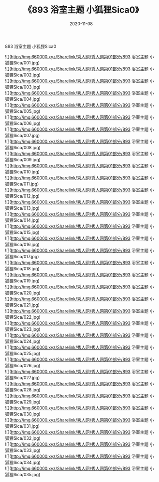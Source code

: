 ﻿---
layout: post
title:  《893 浴室主题 小狐狸Sica0》
date:   2020-11-08
img: http://img.660000.xyz/Sharelink/秀人网/秀人网第01部分/893 浴室主题 小狐狸Sica0/000.jpg
categories: [美女, 清纯, 唯美]
---

893 浴室主题 小狐狸Sica0

  ![](http://img.660000.xyz/Sharelink/秀人网/秀人网第01部分/893 浴室主题 小狐狸Sica/001.jpg) <br> ![](http://img.660000.xyz/Sharelink/秀人网/秀人网第01部分/893 浴室主题 小狐狸Sica/002.jpg) <br> ![](http://img.660000.xyz/Sharelink/秀人网/秀人网第01部分/893 浴室主题 小狐狸Sica/003.jpg) <br> ![](http://img.660000.xyz/Sharelink/秀人网/秀人网第01部分/893 浴室主题 小狐狸Sica/004.jpg) <br> ![](http://img.660000.xyz/Sharelink/秀人网/秀人网第01部分/893 浴室主题 小狐狸Sica/005.jpg) <br> ![](http://img.660000.xyz/Sharelink/秀人网/秀人网第01部分/893 浴室主题 小狐狸Sica/006.jpg) <br> ![](http://img.660000.xyz/Sharelink/秀人网/秀人网第01部分/893 浴室主题 小狐狸Sica/007.jpg) <br> ![](http://img.660000.xyz/Sharelink/秀人网/秀人网第01部分/893 浴室主题 小狐狸Sica/008.jpg) <br> ![](http://img.660000.xyz/Sharelink/秀人网/秀人网第01部分/893 浴室主题 小狐狸Sica/009.jpg) <br> ![](http://img.660000.xyz/Sharelink/秀人网/秀人网第01部分/893 浴室主题 小狐狸Sica/010.jpg) <br> ![](http://img.660000.xyz/Sharelink/秀人网/秀人网第01部分/893 浴室主题 小狐狸Sica/011.jpg) <br> ![](http://img.660000.xyz/Sharelink/秀人网/秀人网第01部分/893 浴室主题 小狐狸Sica/012.jpg) <br> ![](http://img.660000.xyz/Sharelink/秀人网/秀人网第01部分/893 浴室主题 小狐狸Sica/013.jpg) <br> ![](http://img.660000.xyz/Sharelink/秀人网/秀人网第01部分/893 浴室主题 小狐狸Sica/014.jpg) <br> ![](http://img.660000.xyz/Sharelink/秀人网/秀人网第01部分/893 浴室主题 小狐狸Sica/015.jpg) <br> ![](http://img.660000.xyz/Sharelink/秀人网/秀人网第01部分/893 浴室主题 小狐狸Sica/016.jpg) <br> ![](http://img.660000.xyz/Sharelink/秀人网/秀人网第01部分/893 浴室主题 小狐狸Sica/017.jpg) <br> ![](http://img.660000.xyz/Sharelink/秀人网/秀人网第01部分/893 浴室主题 小狐狸Sica/018.jpg) <br> ![](http://img.660000.xyz/Sharelink/秀人网/秀人网第01部分/893 浴室主题 小狐狸Sica/019.jpg) <br> ![](http://img.660000.xyz/Sharelink/秀人网/秀人网第01部分/893 浴室主题 小狐狸Sica/020.jpg) <br> ![](http://img.660000.xyz/Sharelink/秀人网/秀人网第01部分/893 浴室主题 小狐狸Sica/021.jpg) <br> ![](http://img.660000.xyz/Sharelink/秀人网/秀人网第01部分/893 浴室主题 小狐狸Sica/022.jpg) <br> ![](http://img.660000.xyz/Sharelink/秀人网/秀人网第01部分/893 浴室主题 小狐狸Sica/023.jpg) <br> ![](http://img.660000.xyz/Sharelink/秀人网/秀人网第01部分/893 浴室主题 小狐狸Sica/024.jpg) <br> ![](http://img.660000.xyz/Sharelink/秀人网/秀人网第01部分/893 浴室主题 小狐狸Sica/025.jpg) <br> ![](http://img.660000.xyz/Sharelink/秀人网/秀人网第01部分/893 浴室主题 小狐狸Sica/026.jpg) <br> ![](http://img.660000.xyz/Sharelink/秀人网/秀人网第01部分/893 浴室主题 小狐狸Sica/027.jpg) <br> ![](http://img.660000.xyz/Sharelink/秀人网/秀人网第01部分/893 浴室主题 小狐狸Sica/028.jpg) <br> ![](http://img.660000.xyz/Sharelink/秀人网/秀人网第01部分/893 浴室主题 小狐狸Sica/029.jpg) <br> ![](http://img.660000.xyz/Sharelink/秀人网/秀人网第01部分/893 浴室主题 小狐狸Sica/030.jpg) <br> ![](http://img.660000.xyz/Sharelink/秀人网/秀人网第01部分/893 浴室主题 小狐狸Sica/031.jpg) <br> ![](http://img.660000.xyz/Sharelink/秀人网/秀人网第01部分/893 浴室主题 小狐狸Sica/032.jpg) <br> ![](http://img.660000.xyz/Sharelink/秀人网/秀人网第01部分/893 浴室主题 小狐狸Sica/033.jpg) <br> ![](http://img.660000.xyz/Sharelink/秀人网/秀人网第01部分/893 浴室主题 小狐狸Sica/034.jpg) <br> ![](http://img.660000.xyz/Sharelink/秀人网/秀人网第01部分/893 浴室主题 小狐狸Sica/035.jpg) <br>